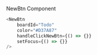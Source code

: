 NewBtn Component

```js
<NewBtn 
    boardId="Todo"
    color="#D37A87"
    handleClickNewBtn={() => {}}
    setFocus={() => {}}
/>
```
